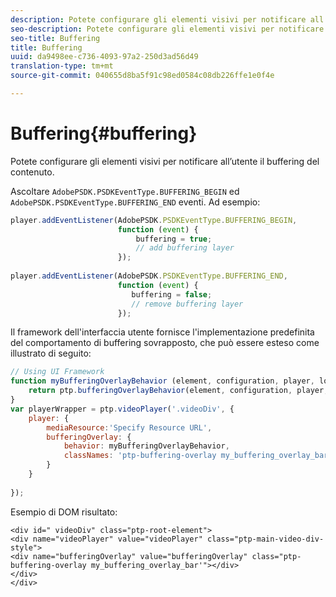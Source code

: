 ```yaml
---
description: Potete configurare gli elementi visivi per notificare all’utente il buffering del contenuto.
seo-description: Potete configurare gli elementi visivi per notificare all’utente il buffering del contenuto.
seo-title: Buffering
title: Buffering
uuid: da9498ee-c736-4093-97a2-250d3ad56d49
translation-type: tm+mt
source-git-commit: 040655d8ba5f91c98ed0584c08db226ffe1e0f4e

---
```



# Buffering{#buffering}

Potete configurare gli elementi visivi per notificare all’utente il buffering del contenuto.

Ascoltare `AdobePSDK.PSDKEventType.BUFFERING_BEGIN` ed `AdobePSDK.PSDKEventType.BUFFERING_END` eventi. Ad esempio:

```js
player.addEventListener(AdobePSDK.PSDKEventType.BUFFERING_BEGIN,  
                        function (event) { 
                            buffering = true; 
                            // add buffering layer 
                        }); 
  
player.addEventListener(AdobePSDK.PSDKEventType.BUFFERING_END,  
                        function (event) { 
                           buffering = false; 
                           // remove buffering layer 
                        });
```

Il framework dell&#39;interfaccia utente fornisce l&#39;implementazione predefinita del comportamento di buffering sovrapposto, che può essere esteso come illustrato di seguito:

```js
// Using UI Framework 
function myBufferingOverlayBehavior (element, configuration, player, localize, baseLog) { 
    return ptp.bufferingOverlayBehavior(element, configuration, player, localize, baseLog); 
} 
var playerWrapper = ptp.videoPlayer('.videoDiv', { 
    player: { 
        mediaResource:'Specify Resource URL', 
        bufferingOverlay: { 
            behavior: myBufferingOverlayBehavior, 
            classNames: 'ptp-buffering-overlay my_buffering_overlay_bar' 
        } 
    } 
 
}); 
```

Esempio di DOM risultato:

```
<div id=" videoDiv" class="ptp-root-element"> 
<div name="videoPlayer" value="videoPlayer" class="ptp-main-video-div-style"> 
<div name="bufferingOverlay" value="bufferingOverlay" class="ptp-buffering-overlay my_buffering_overlay_bar'"></div> 
</div> 
</div> 
```

